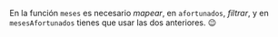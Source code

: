 En la función `meses` es necesario _mapear_, en `afortunados`, _filtrar_, y en `mesesAfortunados` tienes que usar las dos anteriores. :wink: